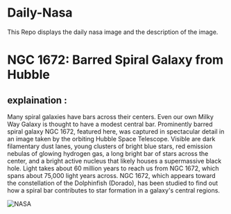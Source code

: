 # Daily-Nasa

This Repo displays the daily nasa image and the description of the image.

<!--NASA-->
# NGC 1672: Barred Spiral Galaxy from Hubble
## explaination :

Many spiral galaxies have bars across their centers.  Even our own Milky Way Galaxy is thought to have a modest central bar. Prominently barred spiral galaxy NGC 1672, featured here, was captured in spectacular detail in an image taken by the orbiting Hubble Space Telescope. Visible are dark filamentary dust lanes, young clusters of bright blue stars, red emission nebulas of glowing hydrogen gas, a long bright bar of stars across the center, and a bright active nucleus that likely houses a supermassive black hole.  Light takes about 60 million years to reach us from NGC 1672, which spans about 75,000 light years across. NGC 1672, which appears toward the constellation of the Dolphinfish (Dorado), has been studied to find out how a spiral bar contributes to star formation in a galaxy's central regions.

![NASA](https://apod.nasa.gov/apod/image/2503/NGC1672B_Hubble_1080.jpg)
<!--/NASA-->